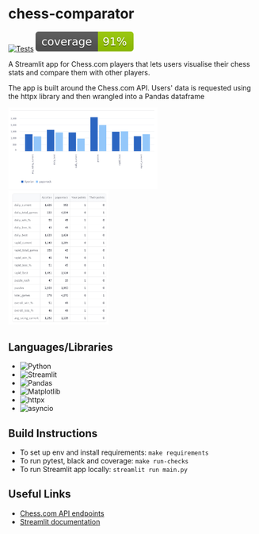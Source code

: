 # chess-comparator
[![Tests](https://github.com/FloatingBrioche/chess-comparator/actions/workflows/tests.yaml/badge.svg)](https://github.com/FloatingBrioche/chess-comparator/actions/workflows/tests.yaml)
[![Coverage](https://github.com/FloatingBrioche/chess-comparator/blob/main/docs/coverage.svg)](https://github.com/FloatingBrioche/chess-comparator/blob/main/docs/coverage.txt)

A Streamlit app for Chess.com players that lets users visualise their chess stats and compare them with other players.

The app is built around the Chess.com API. Users' data is requested using the httpx library and then wrangled into a Pandas dataframe

<img src="./docs/chess_comparator_bar.png" width="60%" height="60%" alt="Example bar chart comparison">

<img src="./docs/chess_comparator_table.png" width="40%" height="40%" alt="Example table  comparison">

## Languages/Libraries

- ![Python](https://img.shields.io/badge/python-3670A0?style=for-the-badge&logo=python&logoColor=ffdd54)
- ![Streamlit](https://img.shields.io/badge/-Streamlit-FF4B4B?style=flat&logo=streamlit&logoColor=white)
- ![Pandas](https://img.shields.io/badge/Pandas-150458?logo=pandas&logoColor=fff)
- ![Matplotlib](https://custom-icon-badges.demolab.com/badge/Matplotlib-71D291?logo=matplotlib&logoColor=fff)
- ![httpx](https://img.shields.io/badge/httpx-v.0.28.1-blue)
- ![asyncio](https://img.shields.io/badge/asyncio-v.3.4.3-blue)

## Build Instructions

- To set up env and install requirements: `make requirements`
- To run pytest, black and coverage: `make run-checks`
- To run Streamlit app locally: `streamlit run main.py`

## Useful Links

- [Chess.com API endpoints](https://www.chess.com/news/view/published-data-api)
- [Streamlit documentation](https://docs.streamlit.io/get-started)